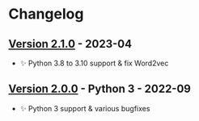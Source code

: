 # Changelog

## [Version 2.1.0](https://github.com/dataiku/dss-plugin-nlp-embedding/releases/tag/v2.1.0) - 2023-04

- ✨ Python 3.8 to 3.10 support & fix Word2vec

## [Version 2.0.0](https://github.com/dataiku/dss-plugin-nlp-embedding/releases/tag/v2.0.0) - Python 3 - 2022-09

- ✨ Python 3 support & various bugfixes
